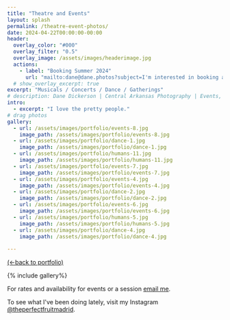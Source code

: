 ```yaml
---
title: "Theatre and Events"
layout: splash
permalink: /theatre-event-photos/
date: 2024-04-22T00:00:00-00:00
header:
  overlay_color: "#000"
  overlay_filter: "0.5"
  overlay_image: /assets/images/headerimage.jpg
  actions:
    - label: "Booking Summer 2024"
      url: "mailto:dane@dane.photos?subject=I'm interested in booking a photo session or event."
  # show_overlay_excerpt: true
excerpt: "Musicals / Concerts / Dance / Gatherings"
# description: Dane Dickerson | Central Arkansas Photography | Events, Drag, Musicals, Portraits, and Art
intro:
  - excerpt: "I love the pretty people."
# drag photos
gallery:
  - url: /assets/images/portfolio/events-8.jpg
    image_path: /assets/images/portfolio/events-8.jpg
  - url: /assets/images/portfolio/dance-1.jpg
    image_path: /assets/images/portfolio/dance-1.jpg
  - url: /assets/images/portfolio/humans-11.jpg
    image_path: /assets/images/portfolio/humans-11.jpg
  - url: /assets/images/portfolio/events-7.jpg
    image_path: /assets/images/portfolio/events-7.jpg
  - url: /assets/images/portfolio/events-4.jpg
    image_path: /assets/images/portfolio/events-4.jpg
  - url: /assets/images/portfolio/dance-2.jpg
    image_path: /assets/images/portfolio/dance-2.jpg
  - url: /assets/images/portfolio/events-6.jpg
    image_path: /assets/images/portfolio/events-6.jpg
  - url: /assets/images/portfolio/humans-5.jpg
    image_path: /assets/images/portfolio/humans-5.jpg
  - url: /assets/images/portfolio/dance-4.jpg
    image_path: /assets/images/portfolio/dance-4.jpg
    
---
```

[(←back to portfolio)](/photos/)

{% include gallery%}

For rates and availability for events or a session [email me](mailto:dane@dane.photos).

To see what I've been doing lately, visit my Instagram [@theperfectfruitmadrid](https://www.instagram.com/theperfectfruitmadrid/).